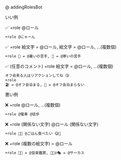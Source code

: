 @ addingRolesBot

いい例

✅ +role @ロール

```md
+role @にゃーん
```

✅ +role 絵文字 = @ロール, 絵文字 = @ロール, ...(複数個)

```md
+role 🥵 = @暑いの苦手, 🥶 = @寒いの苦手
```

✅ (任意のコメント) +role 絵文字 = @ロール, ...(複数個)

```md
オフ会来る人はリアクションしてね 😘
+role
🏖 = @オフ会泊まる, 🎡 = @オフ会泊まらない
```

悪い例

❌ +role @ロール, ...(複数個)

```md
+role @電車 @徒歩
```

❌ +role (関係ない文字) @ロール (関係ない文字)

```md
+role 🍣🌾 @ごはん食べたい 😋🍴
```

❌ +role (複数の絵文字) = @ロール

```md
+role 🥁🎺 = @音楽鑑賞, 🎪🤹‍♀️🎭 = @サーカス
```
